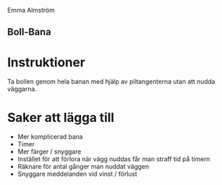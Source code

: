 Emma Almström 

## Boll-Bana
# Instruktioner
Ta bollen genom hela banan med hjälp av piltangenterna utan att nudda väggarna. 

# Saker att lägga till
- Mer komplicerad bana
- Timer
- Mer färger / snyggare
- Instället för att förlora när vägg nuddas får man straff tid på timern
- Räknare för antal gånger man nuddat väggen
- Snyggare meddelanden vid vinst / förlust